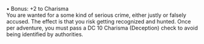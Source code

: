 • Bonus: +2 to Charisma  
You are wanted for a some kind of serious crime, either justly or falsely accused. The effect is that you risk getting recognized and hunted. Once per adventure, you must pass a DC 10 Charisma (Deception) check to avoid being identified by authorities.